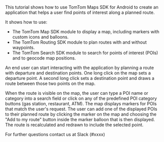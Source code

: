 This tutorial shows how to use TomTom Maps SDK for Android to create an application that helps a user find points of interest along a planned route.

It shows how to use:

* The TomTom Map SDK module to display a map, including markers with custom icons and balloons.
* The TomTom Routing SDK module to plan routes with and without waypoints.
* The TomTom Search SDK module to search for points of interest (POIs) and to geocode map positions.

An end user can start interacting with the application by planning a route with departure and destination points. One long click on the map sets a departure point. A second long click sets a destination point and draws a route between those two points on the map.

When the route is visible on the map, the user can type a POI name or category into a search field or click on any of the predefined POI category buttons (gas station, restaurant, ATM). The map displays markers for POIs that match the user's request. The user can add one of the displayed POIs to their planned route by clicking the marker on the map and choosing the "Add to my route" button inside the marker balloon that is then displayed. The route is recalculated and redrawn to include the selected point.

For further questions contact us at Slack (#xxxx)
